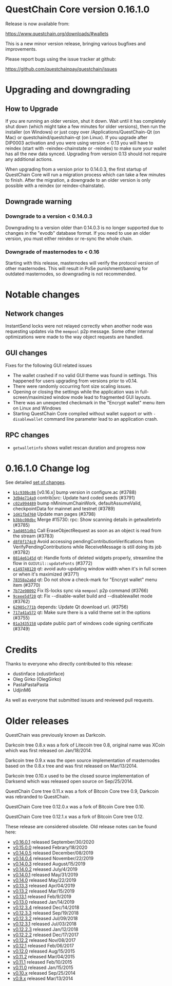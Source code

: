 QuestChain Core version 0.16.1.0
==========================

Release is now available from:

  <https://www.questchain.org/downloads/#wallets>

This is a new minor version release, bringing various bugfixes and improvements.

Please report bugs using the issue tracker at github:

  <https://github.com/questchainpay/questchain/issues>


Upgrading and downgrading
=========================

How to Upgrade
--------------

If you are running an older version, shut it down. Wait until it has completely
shut down (which might take a few minutes for older versions), then run the
installer (on Windows) or just copy over /Applications/QuestChain-Qt (on Mac) or
questchaind/questchain-qt (on Linux). If you upgrade after DIP0003 activation and you were
using version < 0.13 you will have to reindex (start with -reindex-chainstate
or -reindex) to make sure your wallet has all the new data synced. Upgrading
from version 0.13 should not require any additional actions.

When upgrading from a version prior to 0.14.0.3, the
first startup of QuestChain Core will run a migration process which can take a few
minutes to finish. After the migration, a downgrade to an older version is only
possible with a reindex (or reindex-chainstate).

Downgrade warning
-----------------

### Downgrade to a version < 0.14.0.3

Downgrading to a version older than 0.14.0.3 is no longer supported due to
changes in the "evodb" database format. If you need to use an older version,
you must either reindex or re-sync the whole chain.

### Downgrade of masternodes to < 0.16

Starting with this release, masternodes will verify the protocol version of other
masternodes. This will result in PoSe punishment/banning for outdated masternodes,
so downgrading is not recommended.

Notable changes
===============

Network changes
---------------
InstantSend locks were not relayed correctly when another node was requesting updates via the `mempool`
p2p message. Some other internal optimizations were made to the way object requests are handled.

GUI changes
-----------
Fixes for the following GUI related issues
- The wallet crashed if no valid GUI theme was found in settings.
This happened for users upgrading from versions prior to v0.14.
- There were randomly occurring font size scaling issues.
- Opening or closing the settings while the application was in full-screen/maximized
window mode lead to fragmented GUI layouts.
- There was an unexpected checkmark in the "Encrypt wallet" menu item on Linux and Windows
- Starting QuestChain Core compiled without wallet support or with `-disablewallet` command line
parameter lead to an application crash.

RPC changes
-----------
- `getwalletinfo` shows wallet rescan duration and progress now

0.16.1.0 Change log
===================

See detailed [set of changes](https://github.com/questchainpay/questchain/compare/v0.16.0.1...questchainpay:v0.16.1.0).

- [`b1c930bc86`](https://github.com/questchainpay/questchain/commit/b1c930bc86) [v0.16.x] bump version in configure.ac (#3788)
- [`3d94e714a9`](https://github.com/questchainpay/questchain/commit/3d94e714a9) contrib|src: Update hard coded seeds (#3791)
- [`c02a994489`](https://github.com/questchainpay/questchain/commit/c02a994489) bump nMinimumChainWork, defaultAssumeValid, checkpointData for mainnet and testnet (#3789)
- [`1d41fbd760`](https://github.com/questchainpay/questchain/commit/1d41fbd760) Update man pages (#3798)
- [`b3bbc00dbc`](https://github.com/questchainpay/questchain/commit/b3bbc00dbc) Merge #15730: rpc: Show scanning details in getwalletinfo (#3785)
- [`3ad4651db1`](https://github.com/questchainpay/questchain/commit/3ad4651db1) Call EraseObjectRequest as soon as an object is read from the stream (#3783)
- [`d8f8f174c0`](https://github.com/questchainpay/questchain/commit/d8f8f174c0) Avoid accessing pendingContributionVerifications from VerifyPendingContributions while ReceiveMessage is still doing its job (#3782)
- [`0814e6145d`](https://github.com/questchainpay/questchain/commit/0814e6145d) qt: Handle fonts of deleted widgets properly, streamline the flow in `GUIUtil::updateFonts` (#3772)
- [`e149740120`](https://github.com/questchainpay/questchain/commit/e149740120) qt: avoid auto-updating window width when it's in full screen or when it's maximized (#3771)
- [`78358a2a6d`](https://github.com/questchainpay/questchain/commit/78358a2a6d) qt: Do not show a check-mark for "Encrypt wallet" menu item (#3770)
- [`7b72e98092`](https://github.com/questchainpay/questchain/commit/7b72e98092) Fix IS-locks sync via `mempool` p2p command (#3766)
- [`9ceee5df20`](https://github.com/questchainpay/questchain/commit/9ceee5df20) qt: Fix --disable-wallet build and --disablewallet mode (#3762)
- [`62985c771b`](https://github.com/questchainpay/questchain/commit/62985c771b) depends: Update Qt download url. (#3756)
- [`717a41a572`](https://github.com/questchainpay/questchain/commit/717a41a572) qt: Make sure there is a valid theme set in the options (#3755)
- [`01a3435158`](https://github.com/questchainpay/questchain/commit/01a3435158) update public part of windows code signing certificate (#3749)

Credits
=======

Thanks to everyone who directly contributed to this release:

- dustinface (xdustinface)
- Oleg Girko (OlegGirko)
- PastaPastaPasta
- UdjinM6

As well as everyone that submitted issues and reviewed pull requests.

Older releases
==============

QuestChain was previously known as Darkcoin.

Darkcoin tree 0.8.x was a fork of Litecoin tree 0.8, original name was XCoin
which was first released on Jan/18/2014.

Darkcoin tree 0.9.x was the open source implementation of masternodes based on
the 0.8.x tree and was first released on Mar/13/2014.

Darkcoin tree 0.10.x used to be the closed source implementation of Darksend
which was released open source on Sep/25/2014.

QuestChain Core tree 0.11.x was a fork of Bitcoin Core tree 0.9,
Darkcoin was rebranded to QuestChain.

QuestChain Core tree 0.12.0.x was a fork of Bitcoin Core tree 0.10.

QuestChain Core tree 0.12.1.x was a fork of Bitcoin Core tree 0.12.

These release are considered obsolete. Old release notes can be found here:

- [v0.16.0.1](https://github.com/questchainpay/questchain/blob/master/doc/release-notes/questchain/release-notes-0.16.0.1.md) released September/30/2020
- [v0.15.0.0](https://github.com/questchainpay/questchain/blob/master/doc/release-notes/questchain/release-notes-0.15.0.0.md) released Febrary/18/2020
- [v0.14.0.5](https://github.com/questchainpay/questchain/blob/master/doc/release-notes/questchain/release-notes-0.14.0.5.md) released December/08/2019
- [v0.14.0.4](https://github.com/questchainpay/questchain/blob/master/doc/release-notes/questchain/release-notes-0.14.0.4.md) released November/22/2019
- [v0.14.0.3](https://github.com/questchainpay/questchain/blob/master/doc/release-notes/questchain/release-notes-0.14.0.3.md) released August/15/2019
- [v0.14.0.2](https://github.com/questchainpay/questchain/blob/master/doc/release-notes/questchain/release-notes-0.14.0.2.md) released July/4/2019
- [v0.14.0.1](https://github.com/questchainpay/questchain/blob/master/doc/release-notes/questchain/release-notes-0.14.0.1.md) released May/31/2019
- [v0.14.0](https://github.com/questchainpay/questchain/blob/master/doc/release-notes/questchain/release-notes-0.14.0.md) released May/22/2019
- [v0.13.3](https://github.com/questchainpay/questchain/blob/master/doc/release-notes/questchain/release-notes-0.13.3.md) released Apr/04/2019
- [v0.13.2](https://github.com/questchainpay/questchain/blob/master/doc/release-notes/questchain/release-notes-0.13.2.md) released Mar/15/2019
- [v0.13.1](https://github.com/questchainpay/questchain/blob/master/doc/release-notes/questchain/release-notes-0.13.1.md) released Feb/9/2019
- [v0.13.0](https://github.com/questchainpay/questchain/blob/master/doc/release-notes/questchain/release-notes-0.13.0.md) released Jan/14/2019
- [v0.12.3.4](https://github.com/questchainpay/questchain/blob/master/doc/release-notes/questchain/release-notes-0.12.3.4.md) released Dec/14/2018
- [v0.12.3.3](https://github.com/questchainpay/questchain/blob/master/doc/release-notes/questchain/release-notes-0.12.3.3.md) released Sep/19/2018
- [v0.12.3.2](https://github.com/questchainpay/questchain/blob/master/doc/release-notes/questchain/release-notes-0.12.3.2.md) released Jul/09/2018
- [v0.12.3.1](https://github.com/questchainpay/questchain/blob/master/doc/release-notes/questchain/release-notes-0.12.3.1.md) released Jul/03/2018
- [v0.12.2.3](https://github.com/questchainpay/questchain/blob/master/doc/release-notes/questchain/release-notes-0.12.2.3.md) released Jan/12/2018
- [v0.12.2.2](https://github.com/questchainpay/questchain/blob/master/doc/release-notes/questchain/release-notes-0.12.2.2.md) released Dec/17/2017
- [v0.12.2](https://github.com/questchainpay/questchain/blob/master/doc/release-notes/questchain/release-notes-0.12.2.md) released Nov/08/2017
- [v0.12.1](https://github.com/questchainpay/questchain/blob/master/doc/release-notes/questchain/release-notes-0.12.1.md) released Feb/06/2017
- [v0.12.0](https://github.com/questchainpay/questchain/blob/master/doc/release-notes/questchain/release-notes-0.12.0.md) released Aug/15/2015
- [v0.11.2](https://github.com/questchainpay/questchain/blob/master/doc/release-notes/questchain/release-notes-0.11.2.md) released Mar/04/2015
- [v0.11.1](https://github.com/questchainpay/questchain/blob/master/doc/release-notes/questchain/release-notes-0.11.1.md) released Feb/10/2015
- [v0.11.0](https://github.com/questchainpay/questchain/blob/master/doc/release-notes/questchain/release-notes-0.11.0.md) released Jan/15/2015
- [v0.10.x](https://github.com/questchainpay/questchain/blob/master/doc/release-notes/questchain/release-notes-0.10.0.md) released Sep/25/2014
- [v0.9.x](https://github.com/questchainpay/questchain/blob/master/doc/release-notes/questchain/release-notes-0.9.0.md) released Mar/13/2014
